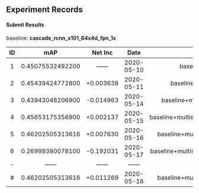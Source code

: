 Experiment Records
------------------
#### Submit Results

baseline: **cascade_rcnn_x101_64x4d_fpn_1x**

| ID | mAP | Net Inc |  Date | Trick |
| :---: | :---: | :---: | :---: |  :---: |
| 1 | 0.45075532492200 | ——  | 2020-05-10 | baseline+multiscale+softnms | 
| 2 | 0.45439424772800 | +0.003638 | 2020-05-11 | baseline+multiscale+softnms+nobg |
| 3 | 0.43943048206900 | -0.014963 | 2020-05-14 | baseline+multiscale+softnms+nobg+groie |
| 4 | 0.45653175356900 | +0.002137 | 2020-05-15 | baseline+multiscale+softnms+nobg+anchor_ratios |
| 5 | 0.46202505313616 | +0.007630 | 2020-05-16 | baseline+multiscale+softnms+nobg+quantile |
| 6 | 0.26999380078100 | -0.192031 | 2020-05-17 | baseline+multiscale+softnms+nobg+quantile+dcn |
| - | —— | —— | —— | —— |
| # | 0.46202505313616 | +0.011269 | 2020-05-16 | baseline+multiscale+softnms+nobg+quantile |



